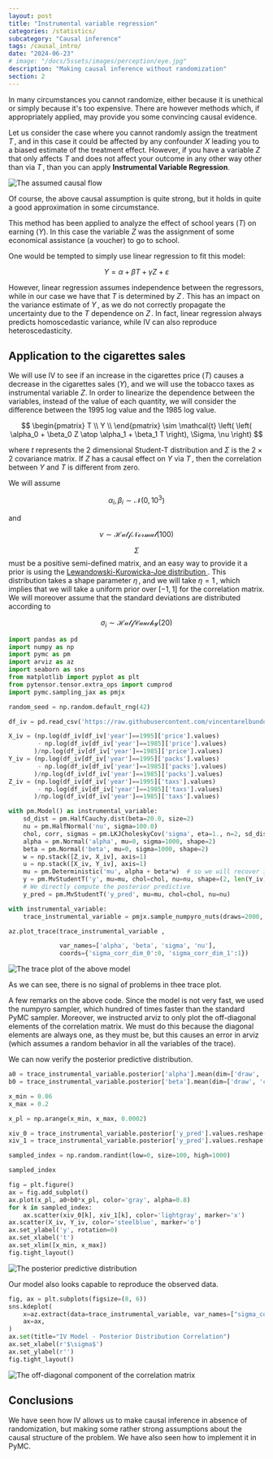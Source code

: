 ```yaml
---
layout: post
title: "Instrumental variable regression"
categories: /statistics/
subcategory: "Causal inference"
tags: /causal_intro/
date: "2024-06-23"
# image: "/docs/5ssets/images/perception/eye.jpg"
description: "Making causal inference without randomization"
section: 2
---
```


In many circumstances you cannot randomize, either because it is unethical
or simply because it's too expensive.
There are however methods which, if appropriately applied, may provide
you some convincing causal evidence.

Let us consider the case where you cannot randomly assign the treatment $T\,,$
and in this case it could be affected by any confounder $X$
leading you to a biased estimate of the treatment effect.
However, if you have a variable $Z$ that only affects $T$
and does not affect your outcome in any other way other than via $T\,,$
than you can apply **Instrumental Variable Regression**.

![The assumed causal flow](/docs/assets/images/statistics/instrumental_variable/causal_structure.webp)

Of course, the above causal assumption is quite strong, but it holds
in quite a good approximation in some circumstance.

This method has been applied to analyze the effect of school years ($T$)
on earning ($Y$).
In this case the variable $Z$ was the assignment of some economical assistance
(a voucher) to go to school.

One would be tempted to simply use linear regression to fit this model:

$$
Y = \alpha + \beta T + \gamma Z + \varepsilon
$$

However, linear regression assumes independence between the regressors,
while in our case we have that $T$ is determined by $Z\,.$
This has an impact on the variance estimate of $Y\,,$ as we do not
correctly propagate the uncertainty due to the $T$ dependence on $Z\,.$
In fact, linear regression always predicts homoscedastic variance,
while IV can also reproduce heteroscedasticity.

## Application to the cigarettes sales 

We will use IV to see if an increase in the cigarettes price ($T$)
causes a decrease in the cigarettes sales ($Y$), and we will use the
tobacco taxes as instrumental variable $Z$.
In order to linearize the dependence between the variables,
instead of the value of each quantity, we will consider the
difference between the 1995 log value and the 1985 log value.

$$
\begin{pmatrix}
T \\
Y \\
\end{pmatrix}
\sim 
\mathcal{t}
\left(
\left(
\alpha_0 + \beta_0 Z
\atop
\alpha_1 + \beta_1 T
\right),
\Sigma, \nu
\right)
$$

where $t$ represents the 2 dimensional Student-T distribution and $\Sigma$ is the $2\times2$ covariance matrix.
If $Z$ has a causal effect on $Y$ via $T\,,$ then the correlation
between $Y$ and $T$ is different from zero.

We will assume

$$
\alpha_i, \beta_i \sim \mathcal{N}(0, 10^3)
$$

and

$$
\nu \sim \mathcal{HalfNormal}(100)
$$

$$
\Sigma$$ must be a positive semi-defined matrix, and an easy way to
provide it a prior is using the
[Lewandowski-Kurowicka-Joe distribution
](https://en.wikipedia.org/wiki/Lewandowski-Kurowicka-Joe_distribution).
This distribution takes a shape parameter $\eta\,,$
and we will take $\eta=1\,,$ which implies that we will take a uniform
prior over $[-1, 1]$ for the correlation matrix.
We will moreover assume that the standard deviations are distributed according to

$$
\sigma_i \sim \mathcal{HalfCauchy}(20)
$$

```python
import pandas as pd
import numpy as np
import pymc as pm
import arviz as az
import seaborn as sns
from matplotlib import pyplot as plt
from pytensor.tensor.extra_ops import cumprod
import pymc.sampling_jax as pmjx

random_seed = np.random.default_rng(42)

df_iv = pd.read_csv('https://raw.githubusercontent.com/vincentarelbundock/Rdatasets/master/csv/AER/CigarettesSW.csv')

X_iv = (np.log(df_iv[df_iv['year']==1995]['price'].values)
        - np.log(df_iv[df_iv['year']==1985]['price'].values)
       )/np.log(df_iv[df_iv['year']==1985]['price'].values)
Y_iv = (np.log(df_iv[df_iv['year']==1995]['packs'].values)
        - np.log(df_iv[df_iv['year']==1985]['packs'].values)
       )/np.log(df_iv[df_iv['year']==1985]['packs'].values)
Z_iv = (np.log(df_iv[df_iv['year']==1995]['taxs'].values)
        - np.log(df_iv[df_iv['year']==1985]['taxs'].values)
       )/np.log(df_iv[df_iv['year']==1985]['taxs'].values)

with pm.Model() as instrumental_variable:
    sd_dist = pm.HalfCauchy.dist(beta=20.0, size=2)
    nu = pm.HalfNormal('nu', sigma=100.0)
    chol, corr, sigmas = pm.LKJCholeskyCov('sigma', eta=1., n=2, sd_dist=sd_dist)
    alpha = pm.Normal('alpha', mu=0, sigma=1000, shape=2)
    beta = pm.Normal('beta', mu=0, sigma=1000, shape=2)
    w = np.stack([Z_iv, X_iv], axis=1)
    u = np.stack([X_iv, Y_iv], axis=1)
    mu = pm.Deterministic('mu', alpha + beta*w)  # so we will recover it easily
    y = pm.MvStudentT('y', mu=mu, chol=chol, nu=nu, shape=(2, len(Y_iv)), observed=u)
    # We directly compute the posterior predictive
    y_pred = pm.MvStudentT('y_pred', mu=mu, chol=chol, nu=nu)

with instrumental_variable:
    trace_instrumental_variable = pmjx.sample_numpyro_nuts(draws=2000, tune=2000, chains=4, random_seed=random_seed)

az.plot_trace(trace_instrumental_variable ,

              var_names=['alpha', 'beta', 'sigma', 'nu'],
              coords={'sigma_corr_dim_0':0, 'sigma_corr_dim_1':1})
```

![The trace plot of the above model](/docs/assets/images/statistics/instrumental_variable/trace.webp)

As we can see, there is no signal of problems in thee trace plot.

A few remarks on the above code. Since the model is not very fast,
we used the numpyro sampler, which hundred of times
faster than the standard PyMC sampler.
Moreover, we instructed arviz to only plot the off-diagonal elements
of the correlation matrix. We must do this because the diagonal elements
are always one, as they must be, but this causes an error in arviz
(which assumes a random behavior in all the variables of the trace).

We can now verify the posterior predictive distribution.

```python
a0 = trace_instrumental_variable.posterior['alpha'].mean(dim=['draw', 'chain'])[1].values
b0 = trace_instrumental_variable.posterior['beta'].mean(dim=['draw', 'chain'])[1].values

x_min = 0.06
x_max = 0.2

x_pl = np.arange(x_min, x_max, 0.0002)

xiv_0 = trace_instrumental_variable.posterior['y_pred'].values.reshape((-1, 48, 2))[:, :, 0]
xiv_1 = trace_instrumental_variable.posterior['y_pred'].values.reshape((-1, 48, 2))[:, :, 1]

sampled_index = np.random.randint(low=0, size=100, high=1000)

sampled_index

fig = plt.figure()
ax = fig.add_subplot()
ax.plot(x_pl, a0+b0*x_pl, color='gray', alpha=0.8)
for k in sampled_index:
    ax.scatter(xiv_0[k], xiv_1[k], color='lightgray', marker='x')
ax.scatter(X_iv, Y_iv, color='steelblue', marker='o')
ax.set_ylabel('y', rotation=0)
ax.set_xlabel('t')
ax.set_xlim([x_min, x_max])
fig.tight_layout()
```

![The posterior predictive distribution](/docs/assets/images/statistics/instrumental_variable/posterior_predictive.webp)

Our model also looks capable to reproduce the observed data.

```python
fig, ax = plt.subplots(figsize=(8, 6))
sns.kdeplot(
    x=az.extract(data=trace_instrumental_variable, var_names=["sigma_corr"])[0, 1, :],
    ax=ax,
)
ax.set(title="IV Model - Posterior Distribution Correlation")
ax.set_xlabel(r'$\sigma$')
ax.set_ylabel(r'')
fig.tight_layout()
```

![The off-diagonal component of the correlation matrix](/docs/assets/images/statistics/instrumental_variable/correlation.webp)

## Conclusions

We have seen how IV allows us to make causal inference in absence of randomization,
but making some rather strong assumptions about the causal structure of the problem.
We have also seen how to implement it in PyMC.

